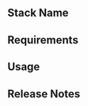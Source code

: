 <!-- 
******************************************

- THIS IS AN EXAMPLE OF HOW TO FILL OUT YOUR DOCUMENTATION OF CONTENT.

- FILL OUT THE TEMPLATE BELOW WITH YOUR INFORMATION SO OTHER PEOPLE CAN USE IT. THIS DOCUMENTATION WILL APPEAR ON THE SECTION OF THE STACKSPOT PORTAL.

******************************************
-->
## Stack Name

<!-- Write concisely describing your Stack. -->

## Requirements

<!-- 
[This is a guideline; delete this content and write your information outside this markup. <!-- ]

- Describe in a list all the items and necessary action before using the Stack
-->

## Usage

<!-- 
[This is a guideline; delete this content and write your information outside this markup. <!-- ]

Add the steps for the user to use your Stack:

- What are the inputs?
- Which methods should we know?
- What are the resources?
- Add the Stack dependencies, if necessary.
-->

## Release Notes

<!-- 
[This is a guideline; delete this content and write your information outside this markup. <!-- ]

This section is only necessary if you publish a new Stack version. Add what was changed, fixed, and the new features. 

Example:
###  stack-doc-template v1.0.0

#### Features
Added new templates
-->